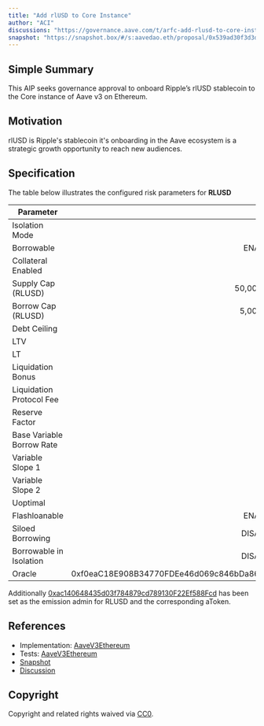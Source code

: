 ```yaml
---
title: "Add rlUSD to Core Instance"
author: "ACI"
discussions: "https://governance.aave.com/t/arfc-add-rlusd-to-core-instance/20214"
snapshot: "https://snapshot.box/#/s:aavedao.eth/proposal/0x539ad30f3d3d531702bb7619fc0a9a44dc2da6a8e022eff7ffdc678032e0a8b9"
---
```


## Simple Summary

This AIP seeks governance approval to onboard Ripple’s rlUSD stablecoin to the Core instance of Aave v3 on Ethereum.

## Motivation

rlUSD is Ripple's stablecoin it's onboarding in the Aave ecosystem is a strategic growth opportunity to reach new audiences.

## Specification

The table below illustrates the configured risk parameters for **RLUSD**

| Parameter                 |                                      Value |
| ------------------------- | -----------------------------------------: |
| Isolation Mode            |                                      false |
| Borrowable                |                                    ENABLED |
| Collateral Enabled        |                                       true |
| Supply Cap (RLUSD)        |                                 50,000,000 |
| Borrow Cap (RLUSD)        |                                  5,000,000 |
| Debt Ceiling              |                                      USD 0 |
| LTV                       |                                        0 % |
| LT                        |                                        0 % |
| Liquidation Bonus         |                                        0 % |
| Liquidation Protocol Fee  |                                        0 % |
| Reserve Factor            |                                       10 % |
| Base Variable Borrow Rate |                                        0 % |
| Variable Slope 1          |                                      6.5 % |
| Variable Slope 2          |                                       50 % |
| Uoptimal                  |                                       80 % |
| Flashloanable             |                                    ENABLED |
| Siloed Borrowing          |                                   DISABLED |
| Borrowable in Isolation   |                                   DISABLED |
| Oracle                    | 0xf0eaC18E908B34770FDEe46d069c846bDa866759 |

Additionally [0xac140648435d03f784879cd789130F22Ef588Fcd](https://etherscan.io/address/0xac140648435d03f784879cd789130F22Ef588Fcd) has been set as the emission admin for RLUSD and the corresponding aToken.

## References

- Implementation: [AaveV3Ethereum](https://github.com/bgd-labs/aave-proposals-v3/blob/0a32d800b0425cdbf163787daf34c4b72fd2e69d/src/20250409_AaveV3Ethereum_AddRlUSDToCoreInstance/AaveV3Ethereum_AddRlUSDToCoreInstance_20250409.sol)
- Tests: [AaveV3Ethereum](https://github.com/bgd-labs/aave-proposals-v3/blob/0a32d800b0425cdbf163787daf34c4b72fd2e69d/src/20250409_AaveV3Ethereum_AddRlUSDToCoreInstance/AaveV3Ethereum_AddRlUSDToCoreInstance_20250409.t.sol)
- [Snapshot](https://snapshot.box/#/s:aavedao.eth/proposal/0x539ad30f3d3d531702bb7619fc0a9a44dc2da6a8e022eff7ffdc678032e0a8b9)
- [Discussion](https://governance.aave.com/t/arfc-add-rlusd-to-core-instance/20214)

## Copyright

Copyright and related rights waived via [CC0](https://creativecommons.org/publicdomain/zero/1.0/).
